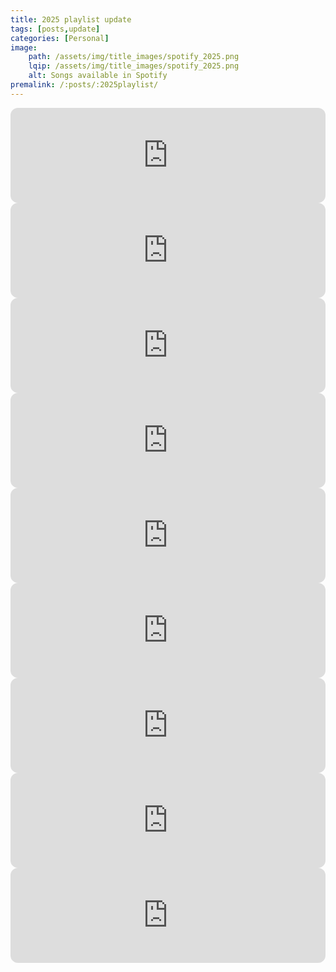```yaml
---
title: 2025 playlist update
tags: [posts,update]
categories: [Personal]
image: 
    path: /assets/img/title_images/spotify_2025.png
    lqip: /assets/img/title_images/spotify_2025.png
    alt: Songs available in Spotify
premalink: /:posts/:2025playlist/
---
```


<div class="embed">
  <iframe style="border-radius:12px" src="https://open.spotify.com/embed/track/2aFCvrn7HZByKxDKcpctd7?utm_source=generator" width="100%" height="152" frameBorder="0" allowfullscreen="" allow="autoplay; clipboard-write; encrypted-media; fullscreen; picture-in-picture" loading="lazy"></iframe>

  <iframe style="border-radius:12px" src="https://open.spotify.com/embed/track/6ztdBhTNo6GFk0WlYU1jzM?utm_source=generator" width="100%" height="152" frameBorder="0" allowfullscreen="" allow="autoplay; clipboard-write; encrypted-media; fullscreen; picture-in-picture" loading="lazy"></iframe>

  <iframe style="border-radius:12px" src="https://open.spotify.com/embed/track/1yrHbj1OW7ZKz9xbXWyWwJ?utm_source=generator" width="100%" height="152" frameBorder="0" allowfullscreen="" allow="autoplay; clipboard-write; encrypted-media; fullscreen; picture-in-picture" loading="lazy"></iframe>

  <iframe style="border-radius:12px" src="https://open.spotify.com/embed/track/1ILW9DXQGKm3IQRbetzDrM?utm_source=generator" width="100%" height="152" frameBorder="0" allowfullscreen="" allow="autoplay; clipboard-write; encrypted-media; fullscreen; picture-in-picture" loading="lazy"></iframe>

  <iframe style="border-radius:12px" src="https://open.spotify.com/embed/track/1N3Wu1KRfAbhnZ3ZpIHEQF?utm_source=generator" width="100%" height="152" frameBorder="0" allowfullscreen="" allow="autoplay; clipboard-write; encrypted-media; fullscreen; picture-in-picture" loading="lazy"></iframe>

  <iframe style="border-radius:12px" src="https://open.spotify.com/embed/track/3Se8tSB8mzb7EgAieHsFut?utm_source=generator" width="100%" height="152" frameBorder="0" allowfullscreen="" allow="autoplay; clipboard-write; encrypted-media; fullscreen; picture-in-picture" loading="lazy"></iframe>

  <iframe style="border-radius:12px" src="https://open.spotify.com/embed/track/4266h07udCdZ83jswW10IG?utm_source=generator" width="100%" height="152" frameBorder="0" allowfullscreen="" allow="autoplay; clipboard-write; encrypted-media; fullscreen; picture-in-picture" loading="lazy"></iframe>

  <iframe style="border-radius:12px" src="https://open.spotify.com/embed/track/0wJw5QXDKXTYn8IVyh3wqz?utm_source=generator" width="100%" height="152" frameBorder="0" allowfullscreen="" allow="autoplay; clipboard-write; encrypted-media; fullscreen; picture-in-picture" loading="lazy"></iframe>

  <iframe style="border-radius:12px" src="https://open.spotify.com/embed/track/7kWPh7dvoyJ0frnnZzxZPj?utm_source=generator" width="100%" height="152" frameBorder="0" allowfullscreen="" allow="autoplay; clipboard-write; encrypted-media; fullscreen; picture-in-picture" loading="lazy"></iframe>
  <!-- Add more images here -->
</div>